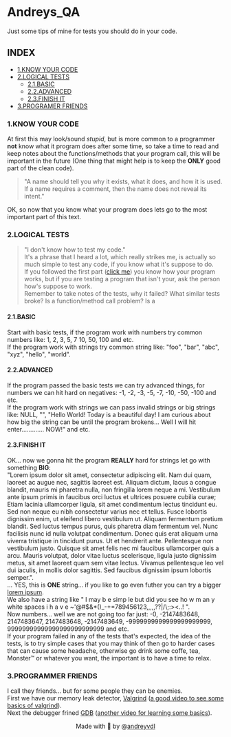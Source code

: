 # Andreys_QA

Just some tips of mine for tests you should do in your code.

## INDEX

- [1.KNOW YOUR CODE]()   
- [2.LOGICAL TESTS]()   
    - [2.1.BASIC]()   
    - [2.2.ADVANCED]()
    - [2.3.FINISH IT]()   
- [3.PROGRAMER FRIENDS]()   

### 1.KNOW YOUR CODE   

At first this may look/sound _stupid_, but is more common to a programmer **not** know what it program does after some time, so take a time to read and keep notes about the functions/methods that your program call, this will be important in the future (One thing that might help is to keep the **ONLY** good part of the clean code).   

> "A name should tell you why it exists, what it does, and how it is used. If a name requires a comment, then the name does not reveal its intent."   

OK, so now that you know what your program does lets go to the most important part of this text.   

### 2.LOGICAL TESTS   

> "I don't know how to test my code."   
It's a phrase that I heard a lot, which really strikes me, is actually so much simple to test any code, if you know what it's suppose to do.   
If you followed the first part ([click me]()) you know how your program works, but if you are testing a program that isn't your, ask the person how's suppose to work.   
Remember to take notes of the tests, why it failed? What similar tests broke? Is a function/method call problem? Is a 

#### 2.1.BASIC   

Start with basic tests, if the program work with numbers try common numbers like: 1, 2, 3, 5, 7 10, 50, 100 and etc.   
If the program work with strings try common string like: "foo", "bar", "abc", "xyz", "hello", "world".   

#### 2.2.ADVANCED   

If the program passed the basic tests we can try advanced things, for numbers we can hit hard on negatives: -1, -2, -3, -5, -7, -10, -50, -100 and etc.   
If the program work with strings we can pass invalid strings or big strings like: NULL, "", "Hello World! Today is a beautiful day! I am curious about how big the string can be until the program brokens... Well I will hit enter............. NOW!" and etc.   

#### 2.3.FINISH IT   

OK... now we gonna hit the program **REALLY** hard for strings let go with something **BIG**:   
"Lorem ipsum dolor sit amet, consectetur adipiscing elit. Nam dui quam, laoreet ac augue nec, sagittis                           laoreet est. Aliquam dictum, lacus a congue blandit, mauris mi pharetra nulla, non fringilla lorem neque a mi. Vestibulum ante ipsum primis in faucibus orci luctus et ultrices posuere cubilia curae;                                        Etiam lacinia ullamcorper ligula, sit amet condimentum lectus tincidunt eu. Sed non neque eu nibh consectetur varius nec et tellus. Fusce lobortis dignissim enim, ut eleifend libero vestibulum ut. Aliquam fermentum pretium blandit. Sed luctus tempus purus, quis pharetra diam fermentum vel. Nunc facilisis nunc id nulla volutpat condimentum. Donec quis erat aliquam urna viverra tristique in tincidunt purus. Ut et hendrerit ante. Pellentesque non vestibulum justo. Quisque sit amet felis nec mi faucibus ullamcorper quis a arcu. Mauris volutpat, dolor vitae luctus scelerisque, ligula justo dignissim metus, sit amet laoreet quam sem vitae lectus. Vivamus pellentesque leo vel dui iaculis, in mollis dolor sagittis. Sed faucibus dignissim ipsum lobortis semper.".   
... YES, this is **ONE** string... if you like to go even futher you can try a bigger [lorem ipsum](https://lipsum.com).   
We also have a string like "     I may b      e simp      le but     did you                    see ho      w m an          y                 white                                                                                                  spaces                                             i h     a v     e   ~'@#$&\*()\_-+=789456123,,,,,??|/\\;:><..!                                          ".   
Now numbers... well we are not going too far just: -0, -2147483648, 2147483647, 2147483648, -2147483649, -9999999999999999999999, 99999999999999999999999999 and etc.   
If your program failed in any of the tests that's expected, the idea of the tests, is to try simple cases that you may think of then go to harder cases that can cause some headache, otherwise go drink some coffe, tea, Monster™️ or whatever you want, the important is to have a time to relax.   

### 3.PROGRAMMER FRIENDS   

I call they friends... but for some people they can be enemies.   
First we have our memory leak detector, [Valgrind](https://valgrind.org) ([a good video to see some basics of valgrind](https://www.youtube.com/watch?v=DyqstSE470s)).   
Next the debugger frined [GDB](https://sourceware.org/gdb) ([another video for learning some basics](https://www.youtube.com/watch?v=gFCQ37jVN3g)).   

<p align="center">
    Made with 🧠 by @<a href="https://github.com/andreyvdl">andreyvdl</a>
</p>
